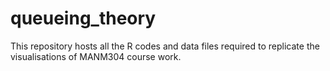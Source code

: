 # queueing_theory
This repository hosts all the R codes and data files required to replicate the visualisations of MANM304 course work. 
